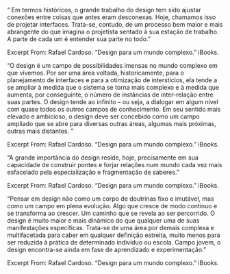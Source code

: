 “ Em termos históricos, o grande trabalho do design tem sido ajustar conexões entre coisas que antes eram desconexas. Hoje, chamamos isso de projetar interfaces. Trata-se, contudo, de um processo bem maior e mais abrangente do que imagina o projetista sentado à sua estação de trabalho. A parte de cada um é entender sua parte no todo.”

Excerpt From: Rafael Cardoso. “Design para um mundo complexo.” iBooks. 


“O design é um campo de possibilidades imensas no mundo complexo em que vivemos. Por ser uma área voltada, historicamente, para o planejamento de interfaces e para a otimização de interstícios, ela tende a se ampliar à medida que o sistema se torna mais complexo e à medida que aumenta, por conseguinte, o número de instâncias de inter-relação entre suas partes. O design tende ao infinito – ou seja, a dialogar em algum nível com quase todos os outros campos de conhecimento. Em seu sentido mais elevado e ambicioso, o design deve ser concebido como um campo ampliado que se abre para diversas outras áreas, algumas mais próximas, outras mais distantes. ”

Excerpt From: Rafael Cardoso. “Design para um mundo complexo.” iBooks. 



“A grande importância do design reside, hoje, precisamente em sua capacidade de construir pontes e forjar relações num mundo cada vez mais esfacelado pela especialização e fragmentação de saberes.”

Excerpt From: Rafael Cardoso. “Design para um mundo complexo.” iBooks. 

“Pensar em design não como um corpo de doutrinas fixo e imutável, mas como um campo em plena evolução. Algo que cresce de modo contínuo e se transforma ao crescer. Um caminho que se revela ao ser percorrido. O design é muito maior e mais dinâmico do que qualquer uma de suas manifestações específicas. Trata-se de uma área por demais complexa e multifacetada para caber em qualquer definição estreita, muito menos para ser reduzida à prática de determinado indivíduo ou escola. Campo jovem, o design encontra-se ainda em fase de aprendizado e experimentação.”

Excerpt From: Rafael Cardoso. “Design para um mundo complexo.” iBooks. 